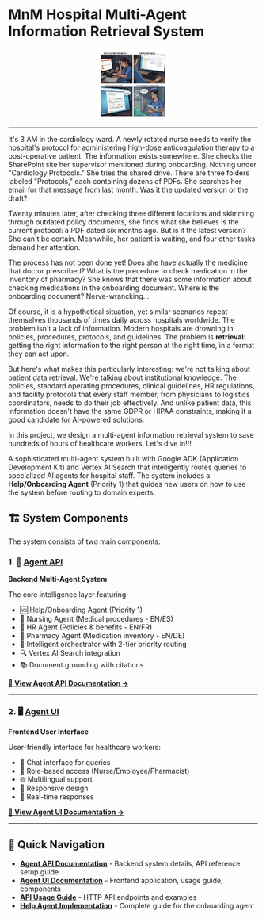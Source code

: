 # MnM Hospital Multi-Agent Information Retrieval System

<p align="center">
  <img src="assets/Google_AI_Studio_banner_image.png" alt="The Problem: Frustrated Healthcare Workers Searching for Information" width="28%">
</p>

---

It's 3 AM in the cardiology ward. A newly rotated nurse needs to verify the hospital's protocol for administering high-dose anticoagulation therapy to a post-operative patient. The information exists somewhere. She checks the SharePoint site her supervisor mentioned during onboarding. Nothing under "Cardiology Protocols." She tries the shared drive. There are three folders labeled "Protocols," each containing dozens of PDFs. She searches her email for that message from last month. Was it the updated version or the draft?

Twenty minutes later, after checking three different locations and skimming through outdated policy documents, she finds what she believes is the current protocol: a PDF dated six months ago. But is it the latest version? She can't be certain. Meanwhile, her patient is waiting, and four other tasks demand her attention.

The process has not been done yet! Does she have actually the medicine that doctor prescribed? What is the precedure to check medication in the inventory of pharmacy? She knows that there was some information about checking medications in the onboarding document. Where is the onboarding document? Nerve-wrancking...

Of course, it is a hypothetical situation, yet similar scenarios repeat themselves thousands of times daily across hospitals worldwide. The problem isn't a lack of information. Modern hospitals are drowning in policies, procedures, protocols, and guidelines. The problem is **retrieval**: getting the right information to the right person at the right time, in a format they can act upon.

But here's what makes this particularly interesting: we're not talking about patient data retrieval. We're talking about institutional knowledge. The policies, standard operating procedures, clinical guidelines, HR regulations, and facility protocols that every staff member, from physicians to logistics coordinators, needs to do their job effectively. And unlike patient data, this information doesn't have the same GDPR or HIPAA constraints, making it a good candidate for AI-powered solutions.

In this project, we design a multi-agent information retrieval system to save hundreds of hours of healthcare workers. Let's dive in!!!


A sophisticated multi-agent system built with Google ADK (Application Development Kit) and Vertex AI Search that intelligently routes queries to specialized AI agents for hospital staff. The system includes a **Help/Onboarding Agent** (Priority 1) that guides new users on how to use the system before routing to domain experts.

## 🏗️ System Components

The system consists of two main components:

### 1. 🔧 [Agent API](./agent-api/)
**Backend Multi-Agent System**

The core intelligence layer featuring:
- 🆘 Help/Onboarding Agent (Priority 1)
- 🏥 Nursing Agent (Medical procedures - EN/ES)
- 💼 HR Agent (Policies & benefits - EN/FR)
- 💊 Pharmacy Agent (Medication inventory - EN/DE)
- 🎯 Intelligent orchestrator with 2-tier priority routing
- 🔍 Vertex AI Search integration
- 📚 Document grounding with citations

**[📖 View Agent API Documentation →](./agent-api/README.md)**

---

### 2. 🖥️ [Agent UI](./agent-ui/)
**Frontend User Interface**

User-friendly interface for healthcare workers:
- 💬 Chat interface for queries
- 🎨 Role-based access (Nurse/Employee/Pharmacist)
- 🌐 Multilingual support
- 📱 Responsive design
- 🔄 Real-time responses

**[📖 View Agent UI Documentation →](./agent-ui/README.md)**

---

## 🚀 Quick Navigation

- **[Agent API Documentation](./agent-api/README.md)** - Backend system details, API reference, setup guide
- **[Agent UI Documentation](./agent-ui/README.md)** - Frontend application, usage guide, components
- **[API Usage Guide](./agent-api/API_USAGE.md)** - HTTP API endpoints and examples
- **[Help Agent Implementation](./agent-api/HELP_AGENT_IMPLEMENTATION.md)** - Complete guide for the onboarding agent